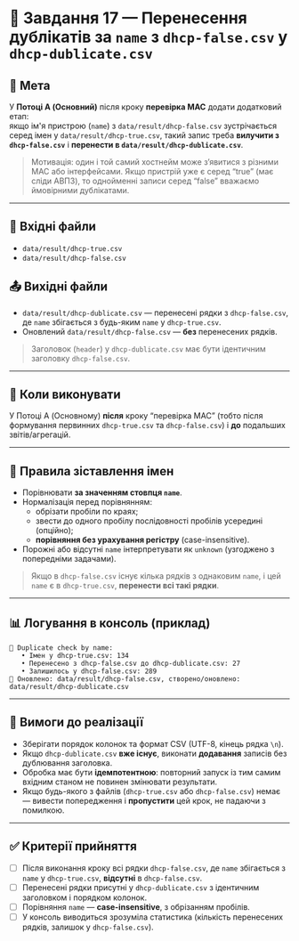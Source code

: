 # 🧩 Завдання 17 — Перенесення дублікатів за `name` з `dhcp-false.csv` у `dhcp-dublicate.csv`

## 🎯 Мета
У **Потоці A (Основний)** після кроку **перевірка MAC** додати додатковий етап:  
якщо ім'я пристрою (`name`) з `data/result/dhcp-false.csv` зустрічається серед імен у `data/result/dhcp-true.csv`, такий запис треба **вилучити з `dhcp-false.csv`** і **перенести в `data/result/dhcp-dublicate.csv`**.

> Мотивація: один і той самий хостнейм може з’явитися з різними MAC або інтерфейсами. Якщо пристрій уже є серед “true” (має сліди АВПЗ), то однойменні записи серед “false” вважаємо ймовірними дублікатами.

---

## 📁 Вхідні файли
- `data/result/dhcp-true.csv`
- `data/result/dhcp-false.csv`

## 📤 Вихідні файли
- `data/result/dhcp-dublicate.csv` — перенесені рядки з `dhcp-false.csv`, де `name` збігається з будь-яким `name` у `dhcp-true.csv`.
- Оновлений `data/result/dhcp-false.csv` — **без** перенесених рядків.

> Заголовок (`header`) у `dhcp-dublicate.csv` має бути ідентичним заголовку `dhcp-false.csv`.

---

## 🔁 Коли виконувати
У Потоці A (Основному) **після** кроку “перевірка MAC” (тобто після формування первинних `dhcp-true.csv` та `dhcp-false.csv`) і **до** подальших звітів/агрегацій.

---

## 🔎 Правила зіставлення імен
- Порівнювати **за значенням стовпця `name`**.
- Нормалізація перед порівнянням:
  - обрізати пробіли по краях;
  - звести до одного пробілу послідовності пробілів усередині (опційно);
  - **порівняння без урахування регістру** (case-insensitive).
- Порожні або відсутні `name` інтерпретувати як `unknown` (узгоджено з попередніми задачами).

> Якщо в `dhcp-false.csv` існує кілька рядків з однаковим `name`, і цей `name` є в `dhcp-true.csv`, **перенести всі такі рядки**.

---

## 📊 Логування в консоль (приклад)
```
🔁 Duplicate check by name:
   • Імен у dhcp-true.csv: 134
   • Перенесено з dhcp-false.csv до dhcp-dublicate.csv: 27
   • Залишилось у dhcp-false.csv: 289
📁 Оновлено: data/result/dhcp-false.csv, створено/оновлено: data/result/dhcp-dublicate.csv
```

---

## 🧱 Вимоги до реалізації
- Зберігати порядок колонок та формат CSV (UTF-8, кінець рядка `\n`).
- Якщо `dhcp-dublicate.csv` **вже існує**, виконати **додавання** записів без дублювання заголовка.
- Обробка має бути **ідемпотентною**: повторний запуск із тим самим вхідним станом не повинен змінювати результати.
- Якщо будь-якого з файлів (`dhcp-true.csv` або `dhcp-false.csv`) немає — вивести попередження і **пропустити** цей крок, не падаючи з помилкою.

---

## ✅ Критерії прийняття
- [ ] Після виконання кроку всі рядки `dhcp-false.csv`, де `name` збігається з `name` у `dhcp-true.csv`, **відсутні** в `dhcp-false.csv`.
- [ ] Перенесені рядки присутні у `dhcp-dublicate.csv` з ідентичним заголовком і порядком колонок.
- [ ] Порівняння `name` — **case-insensitive**, з обрізанням пробілів.
- [ ] У консоль виводиться зрозуміла статистика (кількість перенесених рядків, залишок у `dhcp-false.csv`).
